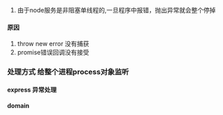 1. 由于node服务是非阻塞单线程的,一旦程序中报错，抛出异常就会整个停掉

#### 原因
1. throw new error 没有捕获
2. promise错误回调没有接受

### 处理方式 给整个进程process对象监听

#### express 异常处理

#### domain